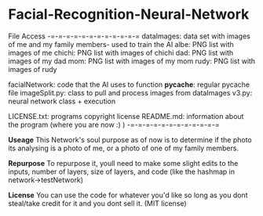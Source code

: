 # Facial-Recognition-Neural-Network

File Access
-=-=-=-=-=-=-=-=-=-=-=-=
dataImages: data set with images of me and my family members- used to train the AI
  albe:   PNG list with images of me
  chichi: PNG list with images of chichi
  dad:    PNG list with images of my dad
  mom:    PNG list with images of my mom
  rudy:   PNG list with images of rudy
  
facialNetwork: code that the AI uses to function
  __pycache__:   regular pycache file
  imageSplit.py: class to pull and process images from dataImages
  v3.py:         neural network class + execution 
  
LICENSE.txt: programs copyright license 
README.md:   information about the program (where you are now :) )
-=-=-=-=-=-=-=-=-=-=-=-=

**Useage**
This Network's soul purpose as of now is to determine if the photo its analysing is a photo of me, or a photo of
one of my family members.

**Repurpose**
To repurpose it, youll need to make some slight edits to the inputs, number of layers, size of layers, and
code (like the hashmap in network->testNetwork)

**License**
You can use the code for whatever you'd like so long as you dont steal/take credit for it and you dont sell it.
(MIT license) 
